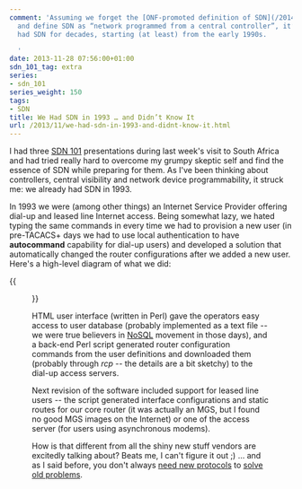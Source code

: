 ```yaml
---
comment: 'Assuming we forget the [ONF-promoted definition of SDN](/2014/01/what-exactly-is-sdn-and-does-it-make.html)
  and define SDN as “network programmed from a central controller”, it’s obvious we
  had SDN for decades, starting (at least) from the early 1990s.

  '
date: 2013-11-28 07:56:00+01:00
sdn_101_tag: extra
series:
- sdn_101
series_weight: 150
tags:
- SDN
title: We Had SDN in 1993 … and Didn’t Know It
url: /2013/11/we-had-sdn-in-1993-and-didnt-know-it.html
---
```

I had three [SDN 101](http://www.ipspace.net/SDN,_NFV_and_OpenFlow_for_Skeptics) presentations during last week's visit to South Africa and had tried really hard to overcome my grumpy skeptic self and find the essence of SDN while preparing for them. As I've been thinking about controllers, central visibility and network device programmability, it struck me: we already had SDN in 1993.
<!--more-->
In 1993 we were (among other things) an Internet Service Provider offering dial-up and leased line Internet access. Being somewhat lazy, we hated typing the same commands in every time we had to provision a new user (in pre-TACACS+ days we had to use local authentication to have **autocommand** capability for dial-up users) and developed a solution that automatically changed the router configurations after we added a new user. Here's a high-level diagram of what we did:

{{<figure src="/2013/11/s1600-SDN_1993.png" caption="Internet service provisioning architecture from 1993">}}

HTML user interface (written in Perl) gave the operators easy access to user database (probably implemented as a text file -- we were true believers in [NoSQL](http://en.wikipedia.org/wiki/NoSQL) movement in those days), and a back-end Perl script generated router configuration commands from the user definitions and downloaded them (probably through *rcp* -- the details are a bit sketchy) to the dial-up access servers.

Next revision of the software included support for leased line users -- the script generated interface configurations and static routes for our core router (it was actually an MGS, but I found no good MGS images on the Internet) or one of the access server (for users using asynchronous modems).

How is that different from all the shiny new stuff vendors are excitedly talking about? Beats me, I can't figure it out ;) ... and as I said before, you don't always [need new protocols](https://blog.ipspace.net/2013/04/the-many-paths-to-sdn.html) to [solve old problems](http://blog.ipspace.net/2011/09/you-dont-need-openflow-to-solve-every.html).
